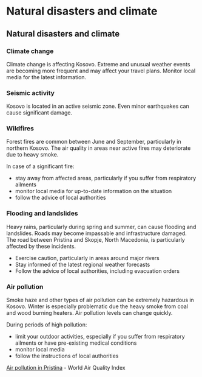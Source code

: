 # Natural disasters and climate

## Natural disasters and climate

### Climate change

Climate change is affecting Kosovo. Extreme and unusual weather events are becoming more frequent and may affect your travel plans. Monitor local media for the latest information.

### Seismic activity

Kosovo is located in an active seismic zone. Even minor earthquakes can cause significant damage.

### Wildfires

Forest fires are common between June and September, particularly in northern Kosovo. The air quality in areas near active fires may deteriorate due to heavy smoke.

In case of a significant fire:

* stay away from affected areas, particularly if you suffer from respiratory ailments
* monitor local media for up-to-date information on the situation
* follow the advice of local authorities

### Flooding and landslides

Heavy rains, particularly during spring and summer, can cause flooding and landslides. Roads may become impassable and infrastructure damaged. The road between Pristina and Skopje, North Macedonia, is particularly affected by these incidents.

* Exercise caution, particularly in areas around major rivers
* Stay informed of the latest regional weather forecasts
* Follow the advice of local authorities, including evacuation orders

### Air pollution

Smoke haze and other types of air pollution can be extremely hazardous in Kosovo. Winter is especially problematic due the heavy smoke from coal and wood burning heaters. Air pollution levels can change quickly.

During periods of high pollution:

* limit your outdoor activities, especially if you suffer from respiratory ailments or have pre-existing medical conditions
* monitor local media
* follow the instructions of local authorities

[Air pollution in Pristina](https://aqicn.org/city/pristina/) - World Air Quality Index